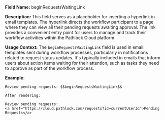 **Field Name:** beginRequestsWaitingLink

**Description:** This field serves as a placeholder for inserting a hyperlink in email templates. The hyperlink directs the workflow participant to a page where they can view all their pending requests awaiting approval. The link provides a convenient entry point for users to manage and track their workflow activities within the Pathlock Cloud platform.

**Usage Context:** The `beginRequestsWaitingLink` field is used in email templates sent during workflow processes, particularly in notifications related to request status updates. It's typically included in emails that inform users about action items waiting for their attention, such as tasks they need to approve as part of the workflow process.

**Example:** 

    Review pending requests: $$beginRequestsWaitingLink$$

    After rendering:

    Review pending requests:  
    <a href="https://cloud.pathlock.com/requests?id=currentUserId">Pending Requests</a>